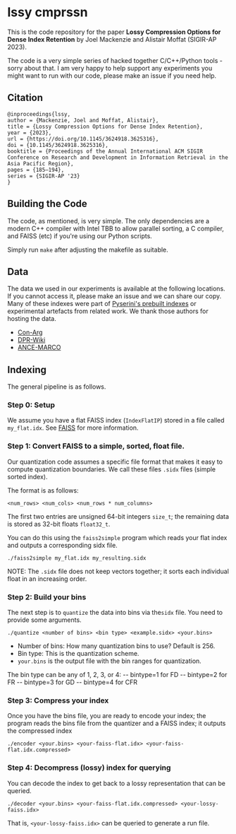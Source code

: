 # lssy cmprssn

This is the code repository for the paper **Lossy Compression Options for Dense Index Retention** by
Joel Mackenzie and Alistair Moffat (SIGIR-AP 2023).

The code is a very simple series of hacked together C/C++/Python tools - sorry about that.
I am very happy to help support any experiments you might want to run with our code, please make an issue if you need help.

## Citation
```
@inproceedings{lssy,
author = {Mackenzie, Joel and Moffat, Alistair},
title = {Lossy Compression Options for Dense Index Retention},
year = {2023},
url = {https://doi.org/10.1145/3624918.3625316},
doi = {10.1145/3624918.3625316},
booktitle = {Proceedings of the Annual International ACM SIGIR Conference on Research and Development in Information Retrieval in the Asia Pacific Region},
pages = {185–194},
series = {SIGIR-AP '23}
}
```


## Building the Code

The code, as mentioned, is very simple. The only dependencies are a modern C++ compiler with Intel TBB to
allow parallel sorting, a C compiler, and FAISS (etc) if you're using our Python scripts.

Simply run `make` after adjusting the makefile as suitable.

## Data

The data we used in our experiments is available at the following locations. If you cannot access it, please make an issue and we can share our copy.
Many of these indexes were part of [Pyserini's prebuilt indexes](https://github.com/castorini/pyserini/blob/master/pyserini/prebuilt_index_info.py)
or experimental artefacts from related work. We thank those authors for hosting the data.

- [Con-Arg](https://rgw.cs.uwaterloo.ca/pyserini/indexes/faiss.beir-v1.0.0-arguana.contriever.20230124.tar.gz) 
- [DPR-Wiki](https://www.dropbox.com/s/nq62qhodd237p9t/dindex-dpr-multi-pca128.tar.gz) 
- [ANCE-MARCO](https://rgw.cs.uwaterloo.ca/JIMMYLIN-bucket0/pyserini-indexes/dindex-msmarco-passage-ance-bf-20210224-060cef.tar.gz)


## Indexing

The general pipeline is as follows.


### Step 0: Setup

 We assume you have a flat FAISS index (`IndexFlatIP`) stored in a file called `my_flat.idx`.
See [FAISS](https://github.com/facebookresearch/faiss/wiki/Faiss-indexes) for more information.

### Step 1: Convert FAISS to a simple, sorted, float file.
Our quantization code assumes a specific file format that makes it easy to compute quantization boundaries.
We call these files `.sidx` files (simple sorted index).

The format is as follows:
```
<num_rows> <num_cols> <num_rows * num_columns>
``` 
The first two entries are unsigned 64-bit integers `size_t`; the remaining data is stored as 32-bit floats `float32_t`.

You can do this using the `faiss2simple` program which reads your flat index and outputs a corresponding sidx file.
```
./faiss2simple my_flat.idx my_resulting.sidx
```
NOTE: The `.sidx` file does not keep vectors together; it sorts each individual float in an increasing order.


### Step 2: Build your bins
The next step is to `quantize` the data into bins via the`sidx` file. You need to provide some arguments.
```
./quantize <number of bins> <bin type> <example.sidx> <your.bins>
```
- Number of bins: How many quantization bins to use? Default is 256.
- Bin type: This is the quantization scheme.
- `your.bins` is the output file with the bin ranges for quantization.

The bin type can be any of 1, 2, 3, or 4:
  -- bintype=1 for FD
  -- bintype=2 for FR
  -- bintype=3 for GD
  -- bintype=4 for CFR

### Step 3: Compress your index
Once you have the bins file, you are ready to encode your index; the program reads the bins file from
the quantizer and a FAISS index; it outputs the compressed index
```
./encoder <your.bins> <your-faiss-flat.idx> <your-faiss-flat.idx.compressed>
```

### Step 4: Decompress (lossy) index for querying
You can decode the index to get back to a lossy representation that can be queried.
```
./decoder <your.bins> <your-faiss-flat.idx.compressed> <your-lossy-faiss.idx>
```
That is, `<your-lossy-faiss.idx>` can be queried to generate a run file.

